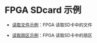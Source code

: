 FPGA SDcard 示例
===========================

* [读取文件示例](https://github.com/WangXuan95/FPGA-SDcard/blob/master/example/ReadFile/ "读取文件示例")：FPGA 读取SD卡中的文件

* [读取扇区示例](https://github.com/WangXuan95/FPGA-SDcard/blob/master/example/ReadSector/ "读取扇区示例")：FPGA 读取SD卡中的扇区
